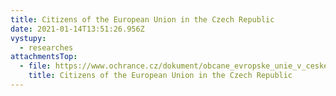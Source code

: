 ```yaml
---
title: Citizens of the European Union in the Czech Republic
date: 2021-01-14T13:51:26.956Z
vystupy:
  - researches
attachmentsTop:
  - file: https://www.ochrance.cz/dokument/obcane_evropske_unie_v_ceske_republice/survey-eu-citizens-in-cz.pdf
    title: Citizens of the European Union in the Czech Republic
---
```

